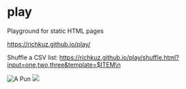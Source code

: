 # play
Playground for static HTML pages

https://richkuz.github.io/play/

Shuffle a CSV list:
https://richkuz.github.io/play/shuffle.html?input=one,two,three&template=$ITEM\n

![A Pun](https://giphy.com)
<img src="https://api.giphy.com/v1/gifs/random?tags=pun&api_key=xLrwGzV15XHE2DQOGJAFNnJFgrsABjr2">

